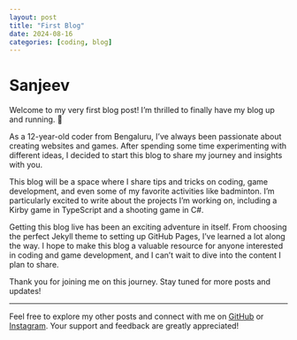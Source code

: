 ```yaml
---
layout: post
title: "First Blog"
date: 2024-08-16
categories: [coding, blog]
---
```


# Sanjeev

Welcome to my very first blog post! I’m thrilled to finally have my blog up and running. 🎉

As a 12-year-old coder from Bengaluru, I’ve always been passionate about creating websites and games. After spending some time experimenting with different ideas, I decided to start this blog to share my journey and insights with you.

This blog will be a space where I share tips and tricks on coding, game development, and even some of my favorite activities like badminton. I’m particularly excited to write about the projects I’m working on, including a Kirby game in TypeScript and a shooting game in C#. 

Getting this blog live has been an exciting adventure in itself. From choosing the perfect Jekyll theme to setting up GitHub Pages, I’ve learned a lot along the way. I hope to make this blog a valuable resource for anyone interested in coding and game development, and I can’t wait to dive into the content I plan to share.

Thank you for joining me on this journey. Stay tuned for more posts and updates!

---

Feel free to explore my other posts and connect with me on [GitHub](https://github.com/sanjeevscript/) or [Instagram](https://www.instagram.com/sonic_5090/). Your support and feedback are greatly appreciated!
